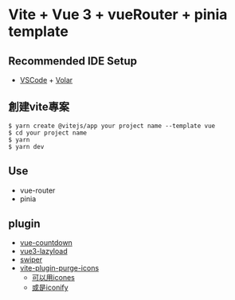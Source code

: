 # Vite + Vue 3 + vueRouter + pinia template

## Recommended IDE Setup

- [VSCode](https://code.visualstudio.com/) + [Volar](https://marketplace.visualstudio.com/items?itemName=johnsoncodehk.volar)


## 創建vite專案
```
$ yarn create @vitejs/app your project name --template vue
$ cd your project name
$ yarn
$ yarn dev
```


## Use
 - vue-router
 - pinia

## plugin
  - [vue-countdown](https://github.com/fengyuanchen/vue-countdown/blob/main/src/README.md)
  - [vue3-lazyload](https://www.npmjs.com/package/vue3-lazyload)
  - [swiper](https://swiperjs.com/get-started)
  - [vite-plugin-purge-icons](https://www.npmjs.com/package/vite-plugin-purge-icons)
    - [可以用icones](https://icones.netlify.app/collection/all)
    - [或是iconify](https://icon-sets.iconify.design/)
